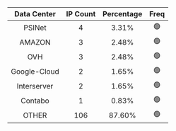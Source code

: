 | Data Center | IP Count | Percentage | Freq |
|:------------:|:--------:|:-----------:|:-----:|
| PSINet | 4 | 3.31% | 🟢 |
| AMAZON | 3 | 2.48% | 🟢 |
| OVH | 3 | 2.48% | 🟢 |
| Google-Cloud | 2 | 1.65% | 🟢 |
| Interserver | 2 | 1.65% | 🟢 |
| Contabo | 1 | 0.83% | 🟢 |
| OTHER | 106 | 87.60% | 🟢 |